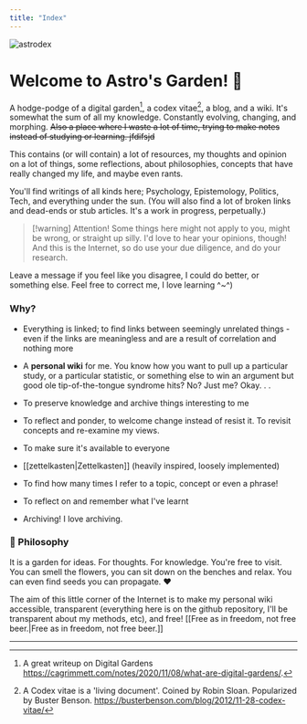 ```yaml
---
title: "Index"
---
```


![astrodex](img/astrodex.png)

  
# Welcome to Astro's Garden! 🌱

A hodge-podge of a digital garden[^digitalgarden], a codex vitae[^codex], a blog, and a wiki. It's somewhat the sum of all my knowledge. Constantly evolving, changing, and morphing. ~~Also a place where I waste a lot of time, trying to make notes instead of studying or learning. jfdifsjd~~

This contains (or will contain) a lot of resources, my thoughts and opinion on a lot of things, some reflections, about philosophies, concepts that have really changed my life, and maybe even rants.
  
You'll find writings of all kinds here; Psychology, Epistemology, Politics, Tech, and everything under the sun. (You will also find a lot of broken links and dead-ends or stub articles. It's a work in progress, perpetually.)

>[!warning] Attention!
>Some things here might not apply to you, might be wrong, or straight up silly. I'd love to hear your opinions, though! And this is the Internet, so do use your due diligence, and do your research.
  
Leave a message if you feel like you disagree, I could do better, or something else. Feel free to correct me, I love learning ^~^)

### Why?

- Everything is linked; to find links between seemingly unrelated things - even if the links are meaningless and are a result of correlation and nothing more

- A **personal wiki** for me. You know how you want to pull up a particular study, or a particular statistic, or something else to win an argument but good ole tip-of-the-tongue syndrome hits? No? Just me? Okay. . .

- To preserve knowledge and archive things interesting to me

- To reflect and ponder, to welcome change instead of resist it. To revisit concepts and re-examine my views.

- To make sure it's available to everyone

- [[zettelkasten\|Zettelkasten]] (heavily inspired, loosely implemented)

- To find how many times I refer to a topic, concept or even a phrase!

- To reflect on and remember what I've learnt

- Archiving! I love archiving.



### 🌱 Philosophy

It is a garden for ideas. For thoughts. For knowledge. You're free to visit. You can smell the flowers, you can sit down on the benches and relax. You can even find seeds you can propagate. ♥

The aim of this little corner of the Internet is to make my personal wiki accessible, transparent (everything here is on the github repository, I'll be transparent about my methods, etc), and free! [[Free as in freedom, not free beer.\|Free as in freedom, not free beer.]]


---

[^codex]: A Codex vitae is a 'living document'. Coined by Robin Sloan. Popularized by Buster Benson. https://busterbenson.com/blog/2012/11-28-codex-vitae/

[^digitalgarden]: A great writeup on Digital Gardens https://cagrimmett.com/notes/2020/11/08/what-are-digital-gardens/.
